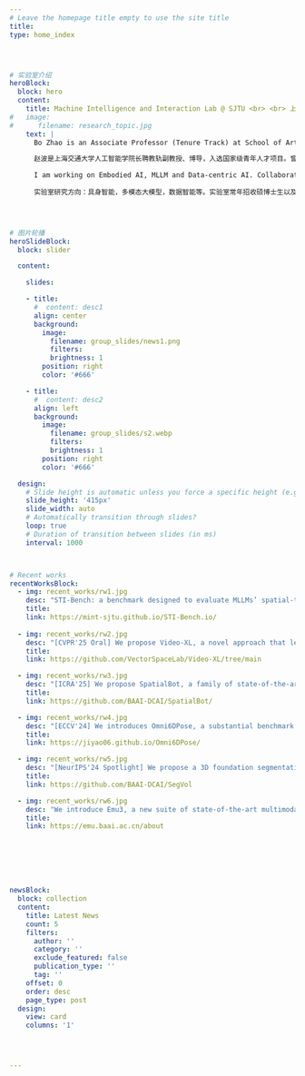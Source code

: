 ```yaml
---
# Leave the homepage title empty to use the site title
title:
type: home_index




# 实验室介绍
heroBlock:
  block: hero
  content:
    title: Machine Intelligence and Interaction Lab @ SJTU <br> <br> 上海交通大学  机器智能与交互实验室
#   image:
#      filename: research_topic.jpg
    text: |
      Bo Zhao is an Associate Professor (Tenure Track) at School of Artificial Intelligence, Shanghai Jiao Tong University. Before, he was with BAAI as Principal Investigator, leading DCAI group. He received Ph.D. from The University of Edinburgh and M.Eng. from Peking University. His research interests include Embodied AI, Multimodal LLM and Data-centric AI. He received ICML 2022 Outstanding Paper Award. He was the only nominee of The University of Edinburgh for Informatics-Europe Best Dissertation Award 2023. He received NSFC fundings on MLLMs and Dataset Condensation. He served as an Area Chair for NeurIPS'25/24 and BMVC'24, and organizers for DD workshops at CVPR'24 and ECCV'24. 

      赵波是上海交通大学人工智能学院长聘教轨副教授、博导，入选国家级青年人才项目。曾担任智源研究院（BAAI）数据智能研究中心负责人、首席研究员。曾获得爱丁堡大学博士学位和北京大学硕士学位。研究方向包括具身智能、多模态大模型和数据智能（DCAI）等。曾获 ICML 2022 杰出论文奖，并作为爱丁堡大学唯一提名人入围2023年欧洲信息学最佳博士论文奖候选名单。主持多项国自然基金委科研项目。担任 NeurIPS'25/24和BMVC'24 领域主席，并于 CVPR'24 和 ECCV'24 组织数据集蒸馏研讨会。

      I am working on Embodied AI, MLLM and Data-centric AI. Collaborations are welcome. Feel free to contact me. I am recruiting Ph.D./Master Students and Research Assistants/Interns. If you are interested, please read the Recruiting page (top-right).
      
      实验室研究方向：具身智能，多模态大模型，数据智能等。实验室常年招收硕博士生以及实习生，详情请阅读右上角招聘页面。
  



# 图片轮播  
heroSlideBlock:
  block: slider

  content:

    slides:

    - title: 
      #  content: desc1
      align: center
      background:
        image:
          filename: group_slides/news1.png
          filters:
          brightness: 1
        position: right
        color: '#666'  

    - title: 
      #  content: desc2
      align: left
      background:
        image:
          filename: group_slides/s2.webp
          filters:
          brightness: 1
        position: right
        color: '#666'  

  design:
    # Slide height is automatic unless you force a specific height (e.g. '400px')
    slide_height: '415px'
    slide_width: auto
    # Automatically transition through slides?
    loop: true
    # Duration of transition between slides (in ms)
    interval: 1000



# Recent works
recentWorksBlock:
  - img: recent_works/rw1.jpg
    desc: "STI-Bench: a benchmark designed to evaluate MLLMs’ spatial-temporal understanding through challenging tasks such as estimating and predicting the appearance, pose, displacement, and motion of objects."
    title: 
    link: https://mint-sjtu.github.io/STI-Bench.io/
    
  - img: recent_works/rw2.jpg
    desc: "[CVPR'25 Oral] We propose Video-XL, a novel approach that leverages MLLMs’ inherent KV sparsification capacity to condense the visual input realizes outstanding cost-effectiveness, enabling high-quality processing of thousands of frames on a single A100 GPU."
    title: 
    link: https://github.com/VectorSpaceLab/Video-XL/tree/main

  - img: recent_works/rw3.jpg
    desc: "[ICRA'25] We propose SpatialBot, a family of state-of-the-art VLMs, for effective depth understanding and thus precise robot manipulating in embodied AI by training on our constructed SpatialQA and SpatialQA-E datasets."
    title: 
    link: https://github.com/BAAI-DCAI/SpatialBot/

  - img: recent_works/rw4.jpg
    desc: "[ECCV'24] We introduces Omni6DPose, a substantial benchmark featured by its diversity in object categories, large scale, and variety in object materials, across 581 instances in 149 categories."
    title: 
    link: https://jiyao06.github.io/Omni6DPose/

  - img: recent_works/rw5.jpg
    desc: "[NeurIPS'24 Spotlight] We propose a 3D foundation segmentation model, named SegVol, supporting universal and interactive volumetric medical image segmentation, supporting the segmentation of over 200 anatomical categories."
    title: 
    link: https://github.com/BAAI-DCAI/SegVol

  - img: recent_works/rw6.jpg
    desc: "We introduce Emu3, a new suite of state-of-the-art multimodal models trained solely with next-token prediction. By tokenizing images, text, and videos into a discrete space, we train a single transformer from scratch on a mixture of multimodal sequences."
    title: 
    link: https://emu.baai.ac.cn/about







newsBlock:
  block: collection
  content:
    title: Latest News
    count: 5
    filters:
      author: ''
      category: ''
      exclude_featured: false
      publication_type: ''
      tag: ''
    offset: 0
    order: desc
    page_type: post
  design:
    view: card
    columns: '1'      




---  
```




